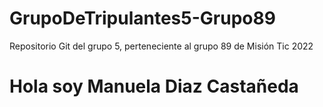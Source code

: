 # GrupoDeTripulantes5-Grupo89
Repositorio Git del grupo 5, perteneciente al grupo 89 de Misión Tic 2022
# Hola soy Manuela Diaz Castañeda

